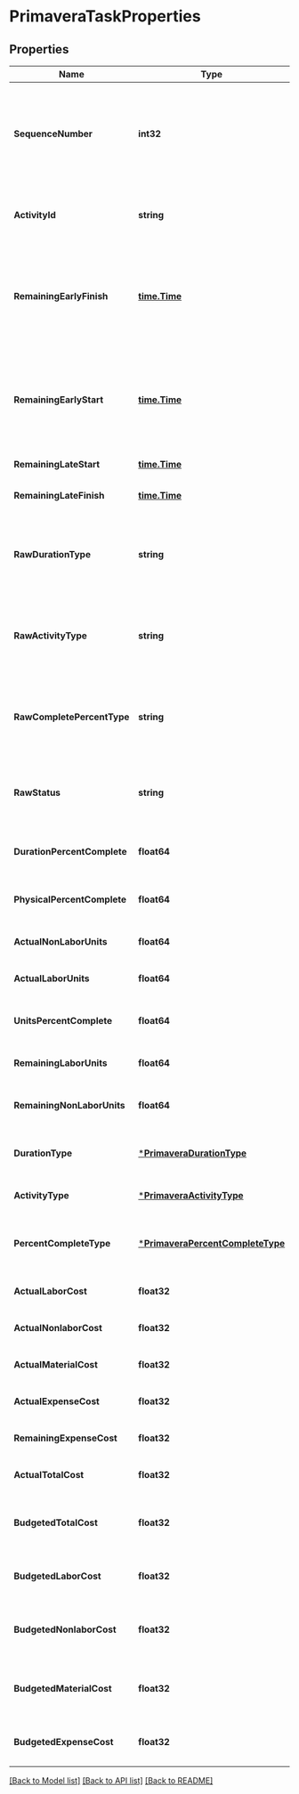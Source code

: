 # PrimaveraTaskProperties

## Properties
Name | Type | Description | Notes
------------ | ------------- | ------------- | -------------
**SequenceNumber** | **int32** | The sequence number of the WBS item (summary tasks). It is used to sort summary tasks in Primavera. | [default to null]
**ActivityId** | **string** | Activity id field - a task&#39;s unique identifier used by Primavera. | [optional] [default to null]
**RemainingEarlyFinish** | [**time.Time**](time.Time.md) | Remaining early finish date - the date when the remaining work for the activity is scheduled to be finished. | [default to null]
**RemainingEarlyStart** | [**time.Time**](time.Time.md) | Remaining early start date - the date when the remaining work for the activity is scheduled to begin. | [default to null]
**RemainingLateStart** | [**time.Time**](time.Time.md) | Remaining late start date. | [default to null]
**RemainingLateFinish** | [**time.Time**](time.Time.md) | Remaining late finish date. | [default to null]
**RawDurationType** | **string** | Raw text representation (as in source file) of &#39;Duration Type&#39; field of the activity. | [optional] [default to null]
**RawActivityType** | **string** | Raw text representation (as in source file) of &#39;Activity Type&#39; field of the activity. | [optional] [default to null]
**RawCompletePercentType** | **string** | Raw text representation (as in source file) of &#39;% Complete Type&#39; field of the activity. | [optional] [default to null]
**RawStatus** | **string** | Raw text representation (as in source file) of &#39;Status&#39; field of the activity. | [optional] [default to null]
**DurationPercentComplete** | **float64** | Gets the value of duration percent complete. | [default to null]
**PhysicalPercentComplete** | **float64** | Gets the value of Physical Percent Complete. | [default to null]
**ActualNonLaborUnits** | **float64** | Gets the value of actual non labor units. | [default to null]
**ActualLaborUnits** | **float64** | Gets the value of actual labor units. | [default to null]
**UnitsPercentComplete** | **float64** | Gets the value of units percent complete. | [default to null]
**RemainingLaborUnits** | **float64** | Gets the value of remaining labor units. | [default to null]
**RemainingNonLaborUnits** | **float64** | Gets the value of remaining non labor units. | [default to null]
**DurationType** | [***PrimaveraDurationType**](PrimaveraDurationType.md) | Gets the value of &#39;Duration Type&#39; field of the activity. | [default to null]
**ActivityType** | [***PrimaveraActivityType**](PrimaveraActivityType.md) | Gets the value of &#39;Activity Type&#39; field. | [default to null]
**PercentCompleteType** | [***PrimaveraPercentCompleteType**](PrimaveraPercentCompleteType.md) | Gets the value of &#39;% Complete Type&#39; field of the activity. | [default to null]
**ActualLaborCost** | **float32** | Gets the value of actual labor cost. | [default to null]
**ActualNonlaborCost** | **float32** | Gets the value of actual non labor cost. | [default to null]
**ActualMaterialCost** | **float32** | Gets the value of actual material cost.              | [default to null]
**ActualExpenseCost** | **float32** | Gets the value of actual expense cost. | [default to null]
**RemainingExpenseCost** | **float32** | Gets the value of remaining expense cost. | [default to null]
**ActualTotalCost** | **float32** | Gets the total value of actual costs. | [default to null]
**BudgetedTotalCost** | **float32** | Gets the total value of budgeted (or planned) costs. | [default to null]
**BudgetedLaborCost** | **float32** | Gets the value of budgeted (or planned) labor cost. | [default to null]
**BudgetedNonlaborCost** | **float32** | Gets the value of budgeted (or planned) non labor cost. | [default to null]
**BudgetedMaterialCost** | **float32** | Gets the value of of budgeted (or planned) material cost. | [default to null]
**BudgetedExpenseCost** | **float32** | Gets the value of budgeted (or planned) expense cost. | [default to null]

[[Back to Model list]](../README.md#documentation-for-models) [[Back to API list]](../README.md#documentation-for-api-endpoints) [[Back to README]](../README.md)



